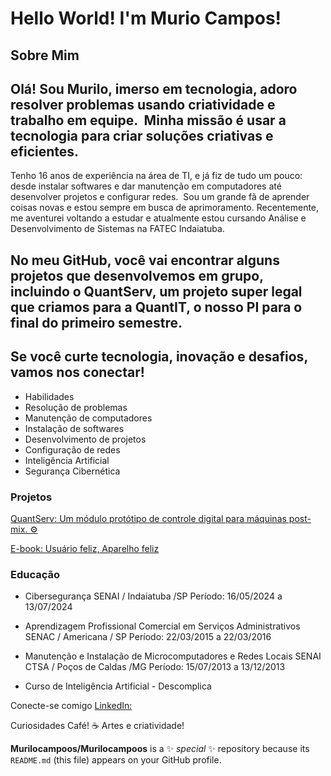 # Hello World! I'm Murio Campos! 

## Sobre Mim

## Olá! Sou Murilo, imerso em tecnologia, adoro resolver problemas usando criatividade e trabalho em equipe. ‍ Minha missão é usar a tecnologia para criar soluções criativas e eficientes.
Tenho 16 anos de experiência na área de TI, e já fiz de tudo um pouco: desde instalar softwares e dar manutenção em computadores até desenvolver projetos e configurar redes. ️
Sou um grande fã de aprender coisas novas e estou sempre em busca de aprimoramento. Recentemente, me aventurei voltando a estudar e atualmente estou cursando Análise e Desenvolvimento de Sistemas na FATEC Indaiatuba. 
## No meu GitHub, você vai encontrar alguns projetos que desenvolvemos em grupo, incluindo o QuantServ, um projeto super legal que criamos para a QuantIT, o nosso PI para o final do primeiro semestre.
## Se você curte tecnologia, inovação e desafios, vamos nos conectar!
* Habilidades
* Resolução de problemas
* Manutenção de computadores
* Instalação de softwares
* Desenvolvimento de projetos
* Configuração de redes
* Inteligência Artificial
* Segurança Cibernética

### Projetos

[QuantServ: Um módulo protótipo de controle digital para máquinas post-mix. ⚙️](https://www.linkedin.com/posts/murilo-campos-lopes-99a529126_vestibularfatec-educaaexaeto-ads-activity-7267256366942101506-LVPO?utm_source=share&utm_medium=member_android&rcm=ACoAAB8LwEYBxhTYsu1HNnFahgN9RrYQg5V-sLY)

[E-book: Usuário feliz, Aparelho feliz](https://hotmart.com/pt-br/marketplace/produtos/usuario-feliz-aparelho-feliz-dicas-e-truques-para-cuidados-basicos-e-desempenho-duradouro/V87306213H)

### Educação
* Cibersegurança
SENAI / Indaiatuba /SP
Período: 16/05/2024 a 13/07/2024

* Aprendizagem Profissional Comercial em Serviços Administrativos
SENAC / Americana / SP
Período: 22/03/2015 a 22/03/2016

* Manutenção e Instalação de Microcomputadores e Redes Locais
SENAI CTSA / Poços de Caldas /MG
Período: 15/07/2013 a 13/12/2013

* Curso de Inteligência Artificial - Descomplica


Conecte-se comigo
[LinkedIn:](https://www.linkedin.com/in/murilo-campos-lopes-99a529126?utm_source=share&utm_campaign=share_via&utm_content=profile&utm_medium=android_app)

Curiosidades
Café! ☕
Artes e criatividade!


**Murilocampoos/Murilocampoos** is a ✨ _special_ ✨ repository because its `README.md` (this file) appears on your GitHub profile.
